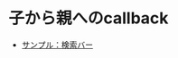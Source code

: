 # 子から親へのcallback

- [サンプル：検索バー](https://github.com/endw0901/react_typescript/tree/main/searchbar/src)
